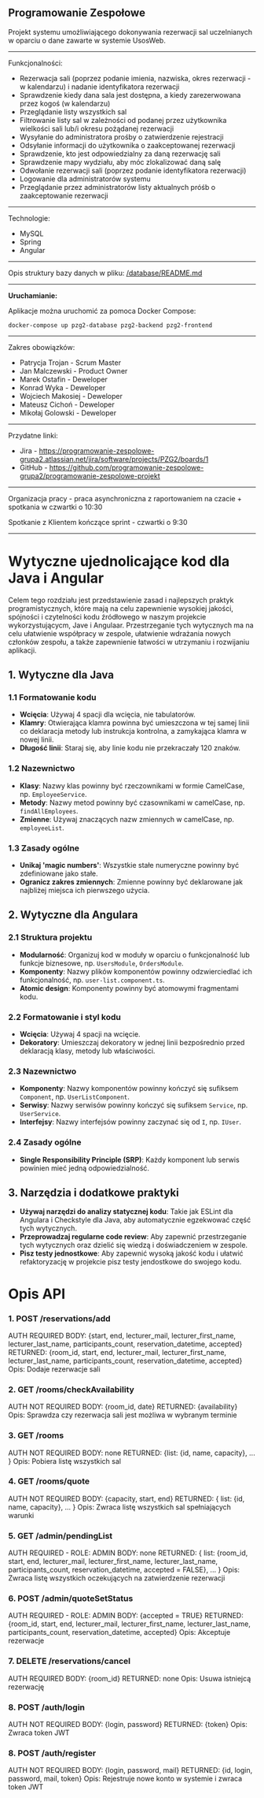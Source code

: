 Programowanie Zespołowe
-------------------------------------------------------------------------------------------------------------------------------------


Projekt systemu umożliwiającego dokonywania rezerwacji sal uczelnianych w oparciu o dane zawarte w systemie UsosWeb.


-------------------------------------------------------------------------------------------------------------------------------------


Funkcjonalności:
* Rezerwacja sali (poprzez podanie imienia, nazwiska, okres rezerwacji - w kalendarzu) i nadanie identyfikatora rezerwacji
* Sprawdzenie kiedy dana sala jest dostępna, a kiedy zarezerwowana przez kogoś (w kalendarzu)
* Przeglądanie listy wszystkich sal
* Filtrowanie listy sal w zależności od podanej przez użytkownika wielkości sali lub/i okresu pożądanej rezerwacji
* Wysyłanie do administratora prośby o zatwierdzenie rejestracji
* Odsyłanie informacji do użytkownika o zaakceptowanej rezerwacji
* Sprawdzenie, kto jest odpowiedzialny za daną rezerwację sali
* Sprawdzenie mapy wydziału, aby móc zlokalizować daną salę
* Odwołanie rezerwacji sali (poprzez podanie identyfikatora rezerwacji)
* Logowanie dla administratorów systemu
* Przeglądanie przez administratorów listy aktualnych próśb o zaakceptowanie rezerwacji


-------------------------------------------------------------------------------------------------------------------------------------

Technologie:
- MySQL
- Spring 
- Angular

-------------------------------------------------------------------------------------------------------------------------------------

Opis struktury bazy danych w pliku:
[/database/README.md](https://github.com/programowanie-zespolowe-grupa2/programowanie-zespolowe-projekt/blob/main/database/README.md)
  
-------------------------------------------------------------------------------------------------------------------------------------


**Uruchamianie:**

Aplikacje można uruchomić za pomoca Docker Compose:
```
docker-compose up pzg2-database pzg2-backend pzg2-frontend
```


-------------------------------------------------------------------------------------------------------------------------------------

Zakres obowiązków:
* Patrycja Trojan - Scrum Master
* Jan Malczewski - Product Owner
* Marek Ostafin - Deweloper
* Konrad Wyka - Deweloper
* Wojciech Makosiej - Deweloper
* Mateusz Cichoń - Deweloper
* Mikołaj Golowski - Deweloper

-------------------------------------------------------------------------------------------------------------------------------------

Przydatne linki:
- Jira - https://programowanie-zespolowe-grupa2.atlassian.net/jira/software/projects/PZG2/boards/1
- GitHub - https://github.com/programowanie-zespolowe-grupa2/programowanie-zespolowe-projekt

-------------------------------------------------------------------------------------------------------------------------------------

Organizacja pracy - praca asynchroniczna z raportowaniem na czacie + spotkania w czwartki o 10:30

Spotkanie z Klientem kończące sprint - czwartki o 9:30

-------------------------------------------------------------------------------------------------------------------------------------

# Wytyczne ujednolicające kod dla Java i Angular

Celem tego rozdziału jest przedstawienie zasad i najlepszych praktyk programistycznych, które mają na celu zapewnienie wysokiej jakości, spójności i czytelności kodu źródłowego w naszym projekcie wykorzystującycm, Jave i Angulaar. Przestrzeganie tych wytycznych ma na celu ułatwienie współpracy w zespole, ułatwienie wdrażania nowych członków zespołu, a także zapewnienie łatwości w utrzymaniu i rozwijaniu aplikacji.

## 1. Wytyczne dla Java

### 1.1 Formatowanie kodu

-   **Wcięcia**: Używaj 4 spacji dla wcięcia, nie tabulatorów.
-   **Klamry**: Otwierająca klamra powinna być umieszczona w tej samej linii co deklaracja metody lub instrukcja kontrolna, a zamykająca klamra w nowej linii.
-   **Długość linii**: Staraj się, aby linie kodu nie przekraczały 120 znaków.

### 1.2 Nazewnictwo

-   **Klasy**: Nazwy klas powinny być rzeczownikami w formie CamelCase, np. `EmployeeService`.
-   **Metody**: Nazwy metod powinny być czasownikami w camelCase, np. `findAllEmployees`.
-   **Zmienne**: Używaj znaczących nazw zmiennych w camelCase, np. `employeeList`.

### 1.3 Zasady ogólne

-   **Unikaj 'magic numbers'**: Wszystkie stałe numeryczne powinny być zdefiniowane jako stałe.
-   **Ogranicz zakres zmiennych**: Zmienne powinny być deklarowane jak najbliżej miejsca ich pierwszego użycia.

## 2. Wytyczne dla Angulara

### 2.1 Struktura projektu

-   **Modularność**: Organizuj kod w moduły w oparciu o funkcjonalność lub funkcje biznesowe, np. `UsersModule`, `OrdersModule`.
-   **Komponenty**: Nazwy plików komponentów powinny odzwierciedlać ich funkcjonalność, np. `user-list.component.ts`.
-   **Atomic design**: Komponenty powinny być atomowymi fragmentami kodu.

### 2.2 Formatowanie i styl kodu

-   **Wcięcia**: Używaj 4 spacji na wcięcie.
-   **Dekoratory**: Umieszczaj dekoratory w jednej linii bezpośrednio przed deklaracją klasy, metody lub właściwości.

### 2.3 Nazewnictwo

-   **Komponenty**: Nazwy komponentów powinny kończyć się sufiksem `Component`, np. `UserListComponent`.
-   **Serwisy**: Nazwy serwisów powinny kończyć się sufiksem `Service`, np. `UserService`.
-   **Interfejsy**: Nazwy interfejsów powinny zaczynać się od `I`, np. `IUser`.

### 2.4 Zasady ogólne

-   **Single Responsibility Principle (SRP)**: Każdy komponent lub serwis powinien mieć jedną odpowiedzialność.

## 3. Narzędzia i dodatkowe praktyki

-   **Używaj narzędzi do analizy statycznej kodu**: Takie jak ESLint dla Angulara i Checkstyle dla Java, aby automatycznie egzekwować część tych wytycznych.
-   **Przeprowadzaj regularne code review**: Aby zapewnić przestrzeganie tych wytycznych oraz dzielić się wiedzą i doświadczeniem w zespole.
-   **Pisz testy jednostkowe**: Aby zapewnić wysoką jakość kodu i ułatwić refaktoryzację w projekcie pisz testy jendostkowe do swojego kodu.



# Opis API

### 1. POST /reservations/add
AUTH REQUIRED
BODY: {start, end, lecturer_mail, lecturer_first_name, lecturer_last_name, participants_count, reservation_datetime, accepted}
RETURNED: {room_id, start, end, lecturer_mail, lecturer_first_name, lecturer_last_name, participants_count, reservation_datetime, accepted}
Opis: Dodaje rezerwacje sali

### 2. GET /rooms/checkAvailability
AUTH NOT REQUIRED
BODY: {room_id, date}
RETURNED: {availability}
Opis: Sprawdza czy rezerwacja sali jest możliwa w wybranym terminie

### 3. GET /rooms
AUTH NOT REQUIRED
BODY: none
RETURNED: {list: {id, name, capacity}, ... }
Opis: Pobiera listę wszystkich sal

### 4. GET /rooms/quote
AUTH NOT REQUIRED
BODY: {capacity, start, end}
RETURNED: { list: {id, name, capacity}, ... }
Opis: Zwraca listę wszystkich sal spełniających warunki

### 5. GET /admin/pendingList
AUTH REQUIRED - ROLE: ADMIN
BODY: none
RETURNED: { list: {room_id, start, end, lecturer_mail, lecturer_first_name, lecturer_last_name, participants_count, reservation_datetime, accepted = FALSE}, ... }
Opis: Zwraca listę wszystkich oczekujących na zatwierdzenie rezerwacji

### 6. POST /admin/quoteSetStatus
AUTH REQUIRED - ROLE: ADMIN
BODY: {accepted = TRUE}
RETURNED: {room_id, start, end, lecturer_mail, lecturer_first_name, lecturer_last_name, participants_count, reservation_datetime, accepted}
Opis: Akceptuje rezerwacje

### 7. DELETE /reservations/cancel
AUTH REQUIRED
BODY: {room_id}
RETURNED: none
Opis: Usuwa istniejcą rezerwację

### 8. POST /auth/login
AUTH NOT REQUIRED
BODY: {login, password}
RETURNED: {token}
Opis: Zwraca token JWT

### 8. POST /auth/register
AUTH NOT REQUIRED
BODY: {login, password, mail}
RETURNED: {id, login, password, mail, token}
Opis: Rejestruje nowe konto w systemie i zwraca token JWT
